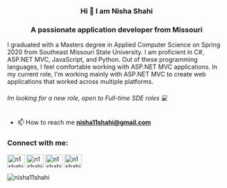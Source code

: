 <h3 align="center">Hi 👋 I am Nisha Shahi </h3>
<h3 align="center"> A passionate application developer from Missouri </h3>

I graduated with a Masters degree in Applied Computer Science on Spring 2020 from Southeast Missouri State University. I am proficient in C#, ASP.NET MVC, JavaScript, and Python. Out of these programming languages, I feel comfortable working with ASP.NET MVC applications. In my current role, I'm working mainly with ASP.NET MVC to create web applications that worked across multiple platforms. 


###### _Im looking for a new role, open to Full-time SDE roles_ :computer:

- 📫 How to reach me **nisha11shahi@gmail.com**

<h3 align="left">Connect with me:</h3>
<p align="left">
<a href="https://twitter.com/n1shahi" target="blank"><img align="center" src="https://cdn.jsdelivr.net/npm/simple-icons@3.0.1/icons/twitter.svg" alt="n1shahi" height="30" width="40" /></a>
<a href="https://linkedin.com/in/n1shahi" target="blank"><img align="center" src="https://cdn.jsdelivr.net/npm/simple-icons@3.0.1/icons/linkedin.svg" alt="n1shahi" height="30" width="40" /></a>
<a href="https://fb.com/n1shahi" target="blank"><img align="center" src="https://cdn.jsdelivr.net/npm/simple-icons@3.0.1/icons/facebook.svg" alt="n1shahi" height="30" width="40" /></a>
<a href="https://instagram.com/n1shahi" target="blank"><img align="center" src="https://cdn.jsdelivr.net/npm/simple-icons@3.0.1/icons/instagram.svg" alt="n1shahi" height="30" width="40" /></a>
</p>
<p><img align="left" src="https://github-readme-stats.vercel.app/api/top-langs?username=nisha11shahi&show_icons=true&locale=en&layout=compact" alt="nisha11shahi" /></p>



